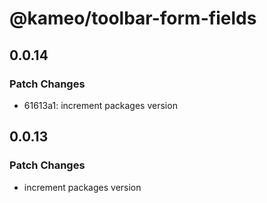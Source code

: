 # @kameo/toolbar-form-fields

## 0.0.14

### Patch Changes

- 61613a1: increment packages version

## 0.0.13

### Patch Changes

- increment packages version
